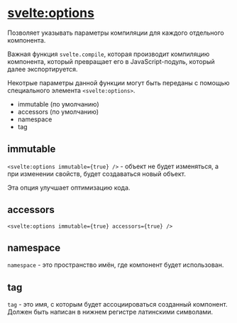 # <svelte:options>

Позволяет указывать параметры компиляции для каждого отдельного компонента.

Важная функция `svelte.compile`, которая производит компиляцию компонента, который
превращает его в JavaScript-подуль, который далее экспортируется.

Некотрые параметры данной функции могут быть переданы с помощью специального элемента `<svelte:options>`.



- immutable (по умолчанию)
- accessors (по умолчанию)
- namespace
- tag

## immutable

`<svelte:options immutable={true} />` - объект не будет изменяться, а при изменении свойств,
будет создаваться новый объект.

Эта опция улучшает оптимизацию кода.

## accessors

`<svelte:options immutable={true} accessors={true} />`

## namespace

`namespace` - это пространство имён, где компонент будет использован.

## tag

`tag` - это имя, с которым будет ассоциироваться созданный компонент. Должен быть написан в нижнем регистре латинскими символами.